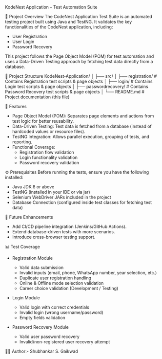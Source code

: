 KodeNest Application – Test Automation Suite

📌 Project Overview
The CodeNest Application Test Suite is an automated testing project built using Java and TestNG. It validates the key functionalities of the CodeNest application, including:

- User Registration
- User Login
- Password Recovery

This project follows the Page Object Model (POM) for test automation and uses a Data-Driven Testing approach by fetching test data directly from a database.

📂 Project Structure
KodeNest-Application/
│
├── src/
│   ├── registration/        # Contains Registration test scripts & page objects
│   ├── login/               # Contains Login test scripts & page objects
│   ├── passwordrecovery/    # Contains Password Recovery test scripts & page objects
│
└── README.md                # Project documentation (this file)

🧪 Features
- Page Object Model (POM): Separates page elements and actions from test logic for better reusability.
- Data-Driven Testing: Test data is fetched from a database (instead of hardcoded values or resource files).
- TestNG Integration: Allows parallel execution, grouping of tests, and reporting.
- Functional Coverage:
  - Registration flow validation
  - Login functionality validation
  - Password recovery validation

⚙️ Prerequisites
Before running the tests, ensure you have the following installed:
- Java JDK 8 or above
- TestNG (installed in your IDE or via jar)
- Selenium WebDriver JARs included in the project
- Database Connection (configured inside test classes for fetching test data)

🚀 Future Enhancements
- Add CI/CD pipeline integration (Jenkins/GitHub Actions).
- Extend database-driven tests with more scenarios.
- Introduce cross-browser testing support.

📊 Test Coverage
- Registration Module
  - Valid data submission
  - Invalid inputs (email, phone, WhatsApp number, year selection, etc.)
  - Duplicate user registration handling
  - Online & Offline mode selection validation
  - Career choice validation (Development / Testing)

- Login Module
  - Valid login with correct credentials
  - Invalid login (wrong username/password)
  - Empty fields validation

- Password Recovery Module
  - Valid user password recovery
  - Invalid/non-registered user recovery attempt

👨‍💻 Author:-
Shubhankar S. Gaikwad
